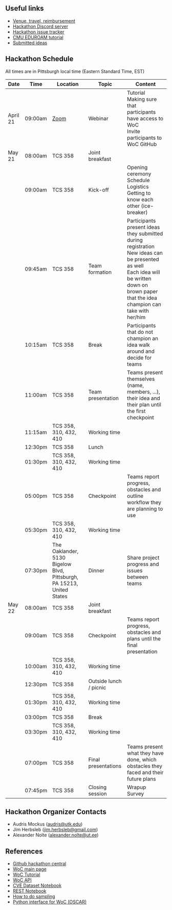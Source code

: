 ## Useful links

- [Venue, travel, reimbursement](https://github.com/woc-hack/hackathon-pittsburgh-2022/blob/main/venue.md)
- [Hackathon Discord server](https://discord.gg/22mSc842Wb)
- [Hackathon issue tracker](https://github.com/woc-hack/hackathon-pittsburgh-2022/issues)
- [CMU EDUROAM tutorial](https://www.cmu.edu/computing/services/endpoint/network-access/wireless/how-to/eduroam.html)
- [Submitted ideas](https://github.com/woc-hack/msr-hackathon/blob/master/ideas.md)

## Hackathon Schedule
All times are in Pittsburgh local time (Eastern Standard Time, EST)

| Date | Time | Location | Topic | Content |
| --- | --- | --- | --- | --- |
| April 21 | 09:00am | [Zoom](https://tennessee.zoom.us/j/2766448345) | Webinar | Tutorial <br/> Making sure that participants have access to WoC <br/> Invite participants to WoC GitHub |
| May 21 | 08:00am | TCS 358 | Joint breakfast |  |
| | 09:00am | TCS 358 | Kick-off | Opening ceremony <br/> Schedule <br/> Logistics <br/> Getting to know each other (ice-breaker) |
| | 09:45am | TCS 358 | Team formation | Participants present ideas they submitted during registration <br/> New ideas can be presented as well <br/> Each idea will be written down on brown paper that the idea champion can take with her/him |
| | 10:15am | TCS 358 | Break | Participants that do not champion an idea walk around and decide for teams |
| | 11:00am | TCS 358 | Team presentation | Teams present themselves (name, members, ...), their idea and their plan until the first checkpoint |
| | 11:15am | TCS 358, 310, 432, 410 | Working time | |
| | 12:30pm | TCS 358 | Lunch | |
| | 01:30pm | TCS 358, 310, 432, 410 | Working time | |
| | 05:00pm | TCS 358 | Checkpoint | Teams report progress, obstacles and outline workflow they are planning to use |
| | 05:30pm | TCS 358, 310, 432, 410 | Working time | |
| | 07:30pm | The Oaklander, 5130 Bigelow Blvd, Pittsburgh, PA 15213, United States | Dinner | Share project progress and issues between teams |
| May 22 | 08:00am | TCS 358 | Joint breakfast | |
| | 09:00am | TCS 358 | Checkpoint | Teams report progress, obstacles and plans until the final presentation |
| | 10:00am | TCS 358, 310, 432, 410 | Working time | |
| | 12:30pm | TCS 358 | Outside lunch / picnic | |
| | 01:30pm | TCS 358, 310, 432, 410 | Working time | |
| | 03:00pm | TCS 358 | Break | |
| | 03:30pm | TCS 358, 310, 432, 410 | Working time | |
| | 07:00pm | TCS 358 | Final presentations | Teams present what they have done, which obstacles they faced and their future plans |
| | 07:45pm | TCS 358 | Closing session | Wrapup <br/> Survey |

## Hackathon Organizer Contacts
* Audris Mockus (audris@utk.edu)
* Jim Herbsleb (jim.herbsleb@gmail.com)
* Alexander Nolte (alexander.nolte@ut.ee)

## References

- [Github hackathon central](https://github.com/woc-hack)
- [WoC main page](https://worldofcode.org/)
- [WoC Tutorial](https://github.com/woc-hack/tutorial/blob/master/README.md)
- [WoC API](https://bitbucket.org/swsc/lookup/src/master/README.md)
- [CVE Dataset Notebook](https://github.com/woc-hack/hackathon-pittsburgh-2022/blob/main/CVEJupyter.ipynb)
- [REST Notebook](https://github.com/woc-hack/hackathon-pittsburgh-2022/blob/main/RESTJupyter.ipynb)
- [How to do sampling](https://github.com/woc-hack/hackathon-pittsburgh-2022/blob/main/sampling-resource.md)
- [Python interface for WoC (OSCAR)](https://github.com/ssc-oscar/oscar.py)
